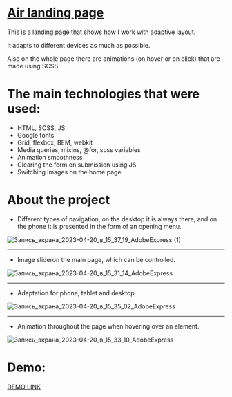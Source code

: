 # [Air landing page](https://mykola-hadupiak.github.io/Air/)

This is a landing page that shows how I work with adaptive layout. 

It adapts to different devices as much as possible. 

Also on the whole page there are animations (on hover or on click) that are made using SCSS.

# The main technologies that were used:
* HTML, SCSS, JS
* Google fonts
* Grid, flexbox, BEM, webkit
* Media queries, mixins, @for, scss variables
* Animation smoothness
* Clearing the form on submission using JS
* Switching images on the home page

# About the project

* Different types of navigation, on the desktop it is always there, and on the phone it is presented in the form of an opening menu.

![Запись_экрана_2023-04-20_в_15_37_19_AdobeExpress (1)](https://user-images.githubusercontent.com/114435233/233369822-19a4270e-d895-4792-a0e9-fbee4da69833.gif)

** **
* Image slideron the main page, which can be controlled.

![Запись_экрана_2023-04-20_в_15_31_14_AdobeExpress](https://user-images.githubusercontent.com/114435233/233372325-de797b6d-dede-4798-b27e-f0739daee30a.gif)

** ** 
* Adaptation for phone, tablet and desktop.

![Запись_экрана_2023-04-20_в_15_35_02_AdobeExpress](https://user-images.githubusercontent.com/114435233/233371153-40cc85d6-ee84-4c58-8cbe-916d2dbd640c.gif)

** ** 
* Animation throughout the page when hovering over an element.

![Запись_экрана_2023-04-20_в_15_33_10_AdobeExpress](https://user-images.githubusercontent.com/114435233/233373020-c9050ace-2867-416b-8b66-dc6c9ff72001.gif)

# Demo:
[DEMO LINK](https://mykola-hadupiak.github.io/Air/)
